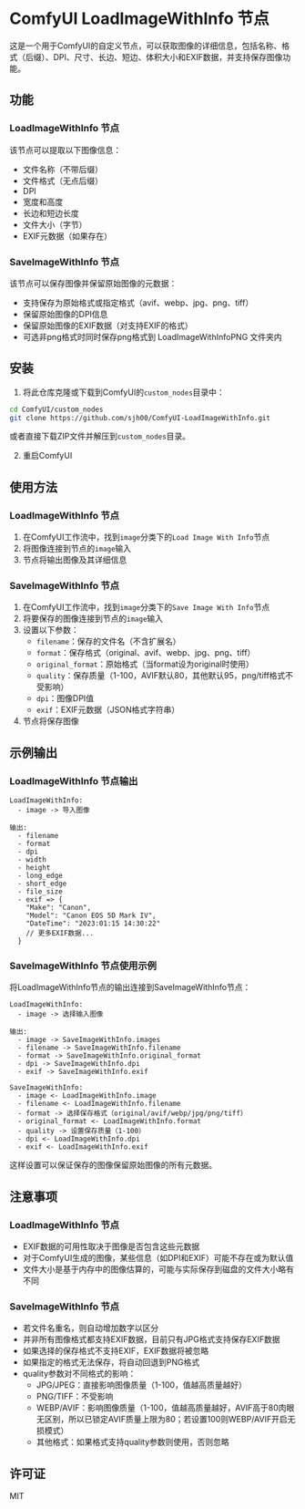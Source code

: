 # ComfyUI LoadImageWithInfo 节点

这是一个用于ComfyUI的自定义节点，可以获取图像的详细信息，包括名称、格式（后缀）、DPI、尺寸、长边、短边、体积大小和EXIF数据，并支持保存图像功能。

## 功能

### LoadImageWithInfo 节点

该节点可以提取以下图像信息：

- 文件名称（不带后缀）
- 文件格式（无点后缀）
- DPI
- 宽度和高度
- 长边和短边长度
- 文件大小（字节）
- EXIF元数据（如果存在）

### SaveImageWithInfo 节点

该节点可以保存图像并保留原始图像的元数据：

- 支持保存为原始格式或指定格式（avif、webp、jpg、png、tiff）
- 保留原始图像的DPI信息
- 保留原始图像的EXIF数据（对支持EXIF的格式）
- 可选非png格式时同时保存png格式到 LoadImageWithInfoPNG 文件夹内

## 安装

1. 将此仓库克隆或下载到ComfyUI的`custom_nodes`目录中：

```bash
cd ComfyUI/custom_nodes
git clone https://github.com/sjh00/ComfyUI-LoadImageWithInfo.git
```

或者直接下载ZIP文件并解压到`custom_nodes`目录。

2. 重启ComfyUI

## 使用方法

### LoadImageWithInfo 节点

1. 在ComfyUI工作流中，找到`image`分类下的`Load Image With Info`节点
2. 将图像连接到节点的`image`输入
3. 节点将输出图像及其详细信息

### SaveImageWithInfo 节点

1. 在ComfyUI工作流中，找到`image`分类下的`Save Image With Info`节点
2. 将要保存的图像连接到节点的`image`输入
3. 设置以下参数：
   - `filename`：保存的文件名（不含扩展名）
   - `format`：保存格式（original、avif、webp、jpg、png、tiff）
   - `original_format`：原始格式（当format设为original时使用）
   - `quality`：保存质量（1-100，AVIF默认80，其他默认95，png/tiff格式不受影响）
   - `dpi`：图像DPI值
   - `exif`：EXIF元数据（JSON格式字符串）
4. 节点将保存图像

## 示例输出

### LoadImageWithInfo 节点输出

```
LoadImageWithInfo:
  - image -> 导入图像

输出:
  - filename
  - format
  - dpi
  - width
  - height
  - long_edge
  - short_edge
  - file_size
  - exif => {
    "Make": "Canon",
    "Model": "Canon EOS 5D Mark IV",
    "DateTime": "2023:01:15 14:30:22"
    // 更多EXIF数据...
  }
```

### SaveImageWithInfo 节点使用示例

将LoadImageWithInfo节点的输出连接到SaveImageWithInfo节点：

```
LoadImageWithInfo:
  - image -> 选择输入图像

输出:
  - image -> SaveImageWithInfo.images
  - filename -> SaveImageWithInfo.filename
  - format -> SaveImageWithInfo.original_format
  - dpi -> SaveImageWithInfo.dpi
  - exif -> SaveImageWithInfo.exif

SaveImageWithInfo:
  - image <- LoadImageWithInfo.image
  - filename <- LoadImageWithInfo.filename
  - format -> 选择保存格式（original/avif/webp/jpg/png/tiff）
  - original_format <- LoadImageWithInfo.format
  - quality -> 设置保存质量（1-100）
  - dpi <- LoadImageWithInfo.dpi
  - exif <- LoadImageWithInfo.exif
```

这样设置可以保证保存的图像保留原始图像的所有元数据。

## 注意事项

### LoadImageWithInfo 节点

- EXIF数据的可用性取决于图像是否包含这些元数据
- 对于ComfyUI生成的图像，某些信息（如DPI和EXIF）可能不存在或为默认值
- 文件大小是基于内存中的图像估算的，可能与实际保存到磁盘的文件大小略有不同

### SaveImageWithInfo 节点

- 若文件名重名，则自动增加数字以区分
- 并非所有图像格式都支持EXIF数据，目前只有JPG格式支持保存EXIF数据
- 如果选择的保存格式不支持EXIF，EXIF数据将被忽略
- 如果指定的格式无法保存，将自动回退到PNG格式
- quality参数对不同格式的影响：
  - JPG/JPEG：直接影响图像质量（1-100，值越高质量越好）
  - PNG/TIFF：不受影响
  - WEBP/AVIF：影响图像质量（1-100，值越高质量越好，AVIF高于80肉眼无区别，所以已锁定AVIF质量上限为80；若设置100则WEBP/AVIF开启无损模式）
  - 其他格式：如果格式支持quality参数则使用，否则忽略

## 许可证

MIT